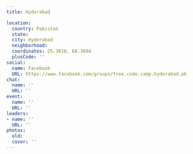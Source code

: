 ```yaml
---
title: Hyderabad

location:
  country: Pakistan
  state: 
  city: Hyderabad
  neighborhood: 
  coordinates: 25.3818, 68.3694
  plusCode: ''
social:
  name: Facebook
  URL: https://www.facebook.com/groups/free.code.camp.hyderabad.pk
chat:
  name: ''
  URL: ''
event:
  name: ''
  URL: ''
leaders:
- name: ''
  URL: ''
photos:
  old: 
  cover: ''
---
```

